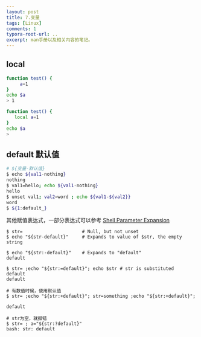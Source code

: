 ```yaml
---
layout: post
title: 7.变量
tags: [Linux]
comments: 1
typora-root-url: ..
excerpt: man手册以及相关内容的笔记。
---
```


## local

```bash
function test() {
     a=1
}
echo $a
> 1
```

```bash
function test() {
   local a=1
}
echo $a
> 
```

## default 默认值

```bash
# ${变量-默认值}
$ echo ${val1-nothing}
nothing
$ val1=hello; echo ${val1-nothing}
hello
$ unset val1; val2=word ; echo ${val1-${val2}}
word
$ ${1:default_}
```

其他赋值表达式，一部分表达式可以参考 [Shell Parameter Expansion](https://www.gnu.org/software/bash/manual/html_node/Shell-Parameter-Expansion.html)

```shell
$ str=                      # Null, but not unset
$ echo "${str-default}"     # Expands to value of $str, the empty string
    
$ echo "${str:-default}"    # Expands to "default"
default

$ str= ;echo "${str:=default}"; echo $str # str is substituted
default
default

# 有数值时候，使用默认值
$ str= ;echo "${str:+default}"; str=something ;echo "${str:+default}";

default

# str为空，就报错
$ str= ; a="${str:?default}"
bash: str: default

```

